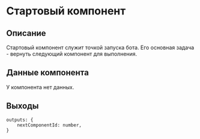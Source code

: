 # Стартовый компонент

## Описание

Стартовый компонент служит точкой запуска бота. Его основная задача - вернуть следующий компонент для выполнения.

## Данные компонента

У компонента нет данных.

## Выходы 

```
outputs: {
    nextComponentId: number,
}
```
